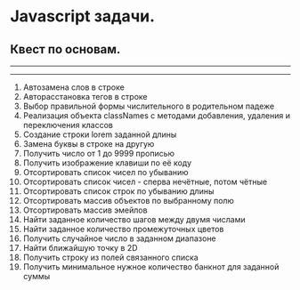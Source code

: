 # Javascript задачи. 
## Квест по основам.

***
***
01. Автозамена слов в строке
02. Авторасстановка тегов в строке
03. Выбор правильной формы числительного в родительном падеже
04. Реализация объекта classNames с методами добавления, удаления и переключения классов
05. Создание строки lorem заданной длины
06. Замена буквы в строке на другую
07. Получить число от 1 до 9999 прописью
08. Получить изображение клавиши по её коду
09. Отсортировать список чисел по убыванию
10. Отсортировать список чисел - сперва нечётные, потом чётные
11. Отсортировать список строк по убыванию длины
12. Отсортировать массив объектов по выбранному полю
13. Отсортировать массив эмейлов
14. Найти заданное количество шагов между двумя числами
15. Найти заданное количество промежуточных цветов
16. Получить случайное число в заданном диапазоне
17. Найти ближайшую точку в 2D
18. Получить строку из полей связанного списка
19. Получить минимальное нужное количество банкнот для заданной суммы